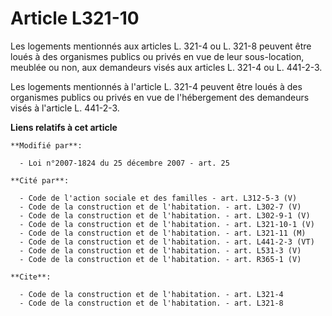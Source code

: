 # Article L321-10

Les logements mentionnés aux articles L. 321-4 ou L. 321-8 peuvent être loués à des organismes publics ou privés en vue de
leur sous-location, meublée ou non, aux demandeurs visés aux articles L. 321-4 ou L. 441-2-3. 

Les logements mentionnés à l'article L. 321-4 peuvent être loués à des organismes publics ou privés en vue de l'hébergement
des demandeurs visés à l'article L. 441-2-3.

**Liens relatifs à cet article**

	**Modifié par**:

	  - Loi n°2007-1824 du 25 décembre 2007 - art. 25

	**Cité par**:

	  - Code de l'action sociale et des familles - art. L312-5-3 (V)
	  - Code de la construction et de l'habitation. - art. L302-7 (V)
	  - Code de la construction et de l'habitation. - art. L302-9-1 (V)
	  - Code de la construction et de l'habitation. - art. L321-10-1 (V)
	  - Code de la construction et de l'habitation. - art. L321-11 (M)
	  - Code de la construction et de l'habitation. - art. L441-2-3 (VT)
	  - Code de la construction et de l'habitation. - art. L531-3 (V)
	  - Code de la construction et de l'habitation. - art. R365-1 (V)

	**Cite**:

	  - Code de la construction et de l'habitation. - art. L321-4
	  - Code de la construction et de l'habitation. - art. L321-8
